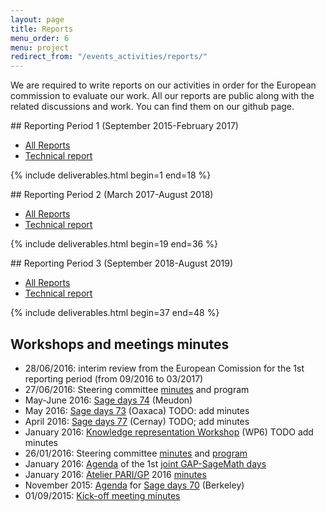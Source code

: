 ```yaml
---
layout: page
title: Reports
menu_order: 6
menu: project
redirect_from: "/events_activities/reports/"
---
```


We are required to write reports on our activities in order for the European commission to evaluate our work. All our reports are public along with the related discussions and work. You can find them on our github page.

<a name="reporting-period-1"/>
## Reporting Period 1 (September 2015-February 2017)

* [All Reports](https://github.com/OpenDreamKit/OpenDreamKit/files/953012/ReportsReportingPeriod1.zip)
* [Technical report](https://github.com/OpenDreamKit/OpenDreamKit/blob/master/ReportingPeriod1/TechnicalReport/report-final.pdf)

{% include deliverables.html begin=1 end=18 %}

<a name="reporting-period-2"/>
## Reporting Period 2 (March 2017-August 2018)

* [All Reports](https://github.com/OpenDreamKit/OpenDreamKit/releases/download/RP2/ReportsReportingPeriod2.zip)
* [Technical report](https://github.com/OpenDreamKit/OpenDreamKit/blob/master/ReportingPeriod2/TechnicalReport/report-final.pdf)

{% include deliverables.html begin=19 end=36 %}

<a name="reporting-period-3"/>
## Reporting Period 3 (September 2018-August 2019)

* [All Reports](https://github.com/OpenDreamKit/OpenDreamKit/releases/download/RP3/ReportsReportingPeriod3.zip)
* [Technical report](https://github.com/OpenDreamKit/OpenDreamKit/blob/master/ReportingPeriod3/TechnicalReport/report-final.pdf)

{% include deliverables.html begin=37 end=48 %}


## Workshops and meetings minutes

* 28/06/2016: interim review from the European Comission for the 1st reporting period (from 09/2016 to 03/2017)
* 27/06/2016: Steering committee [minutes](http://opendreamkit.org/meetings/2016-06-27-Bremen/minutes/) and program
* May-June 2016: [Sage days 74](https://wiki.sagemath.org/days74) (Meudon)
* May 2016: [Sage days 73](https://wiki.sagemath.org/days73) (Oaxaca) TODO: add minutes
* April 2016: [Sage days 77](https://wiki.sagemath.org/days77) (Cernay) TODO; add minutes
* January 2016: [Knowledge representation Workshop](http://opendreamkit.org/2015/12/08/WP6StAndrewsMeeting/) (WP6) TODO add minutes
* 26/01/2016: Steering committee [minutes](http://opendreamkit.org/meetings/2016-01-25-DKS/SteeringCommittee/minutes/) and [program](http://opendreamkit.org/meetings/2015-09-02-Kickoff/program/)
* January 2016: [Agenda](https://github.com/gapdays/gap-sage-days2016/wiki/Agenda) of the 1st [joint GAP-SageMath days](http://gapdays.de/gap-sage-days2016/)
* January 2016: [Atelier PARI/GP](http://pari.math.u-bordeaux.fr/Events/PARI2016/) 2016 [minutes](https://github.com/OpenDreamKit/OpenDreamKit/blob/master/Workshops/PARI-GP_atelier.txt)
* November 2015: [Agenda](https://cloud.sagemath.com/projects/ad9e7c84-b1de-4c64-b056-9a5e04d9107e/files/organization/talk-schedule.md) for [Sage days 70](https://wiki.sagemath.org/days70) (Berkeley)
* 01/09/2015: [Kick-off meeting minutes](http://opendreamkit.org/meetings/2015-09-02-Kickoff/projects/)

